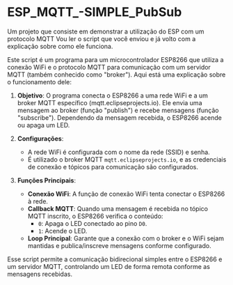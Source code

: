 # ESP_MQTT_-SIMPLE_PubSub
Um projeto que consiste em demonstrar a utilização do ESP com um protocolo MQTT
Vou ler o script que você enviou e já volto com a explicação sobre como ele funciona.

Este script é um programa para um microcontrolador ESP8266 que utiliza a conexão WiFi e o protocolo MQTT para comunicação com um servidor MQTT (também conhecido como "broker"). Aqui está uma explicação sobre o funcionamento dele:

1. **Objetivo**: O programa conecta o ESP8266 a uma rede WiFi e a um broker MQTT específico (mqtt.eclipseprojects.io). Ele envia uma mensagem ao broker (função "publish") e recebe mensagens (função "subscribe"). Dependendo da mensagem recebida, o ESP8266 acende ou apaga um LED.

2. **Configurações**:
   - A rede WiFi é configurada com o nome da rede (SSID) e senha.
   - É utilizado o broker MQTT `mqtt.eclipseprojects.io`, e as credenciais de conexão e tópicos para comunicação são configurados.

3. **Funções Principais**:
   - **Conexão WiFi**: A função de conexão WiFi tenta conectar o ESP8266 à rede.
   - **Callback MQTT**: Quando uma mensagem é recebida no tópico MQTT inscrito, o ESP8266 verifica o conteúdo:
     - `0`: Apaga o LED conectado ao pino `D0`.
     - `1`: Acende o LED.
   - **Loop Principal**: Garante que a conexão com o broker e o WiFi sejam mantidas e publica/inscreve mensagens conforme configurado.

Esse script permite a comunicação bidirecional simples entre o ESP8266 e um servidor MQTT, controlando um LED de forma remota conforme as mensagens recebidas.
